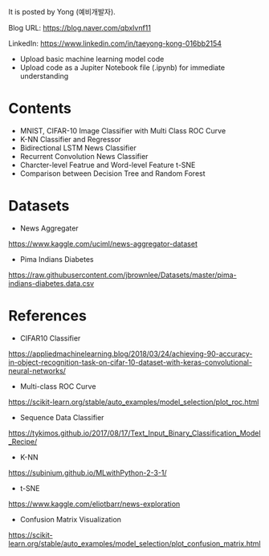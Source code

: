 
It is posted by Yong (예비개발자).

Blog URL: https://blog.naver.com/qbxlvnf11

LinkedIn: https://www.linkedin.com/in/taeyong-kong-016bb2154


- Upload basic machine learning model code
- Upload code as a Jupiter Notebook file (.ipynb) for immediate understanding


Contents
=============

- MNIST, CIFAR-10 Image Classifier with Multi Class ROC Curve
- K-NN Classifier and Regressor
- Bidirectional LSTM News Classifier
- Recurrent Convolution News Classifier
- Charcter-level Featrue and Word-level Feature t-SNE
- Comparison between Decision Tree and Random Forest

Datasets
=============

- News Aggregater

https://www.kaggle.com/uciml/news-aggregator-dataset

- Pima Indians Diabetes

https://raw.githubusercontent.com/jbrownlee/Datasets/master/pima-indians-diabetes.data.csv


References
=============

- CIFAR10 Classifier

https://appliedmachinelearning.blog/2018/03/24/achieving-90-accuracy-in-object-recognition-task-on-cifar-10-dataset-with-keras-convolutional-neural-networks/

- Multi-class ROC Curve

https://scikit-learn.org/stable/auto_examples/model_selection/plot_roc.html

- Sequence Data Classifier

https://tykimos.github.io/2017/08/17/Text_Input_Binary_Classification_Model_Recipe/

- K-NN

https://subinium.github.io/MLwithPython-2-3-1/

- t-SNE

https://www.kaggle.com/eliotbarr/news-exploration

- Confusion Matrix Visualization

https://scikit-learn.org/stable/auto_examples/model_selection/plot_confusion_matrix.html
